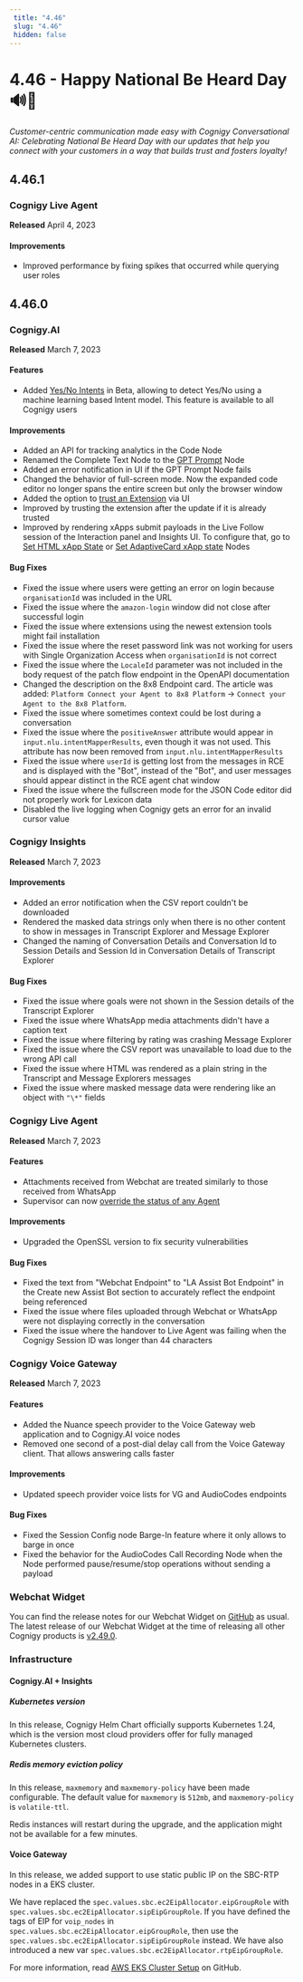 ```yaml
---
 title: "4.46" 
 slug: "4.46" 
 hidden: false 
---
```


# 4.46 - Happy National Be Heard Day 🔊🤝

_Customer-centric communication made easy with Cognigy Conversational AI: Celebrating National Be Heard Day with our updates that help you connect with your customers in a way that builds trust and fosters loyalty!_

## 4.46.1

### Cognigy Live Agent

**Released** April 4, 2023

#### Improvements

- Improved performance by fixing spikes that occurred while querying user roles

## 4.46.0

### Cognigy.AI

**Released** March 7, 2023

#### Features

- Added [Yes/No Intents](../ai/empower/nlu/intents/yes-no-intents.md) in Beta, allowing to detect Yes/No using a machine learning based Intent model. This feature is available to all Cognigy users

#### Improvements

- Added an API for tracking analytics in the Code Node
- Renamed the Complete Text Node to the [GPT Prompt](../ai/build/node-reference/service/llm-prompt.md) Node
- Added an error notification in UI if the GPT Prompt Node fails
- Changed the behavior of full-screen mode. Now the expanded code editor no longer spans the entire screen but only the browser window
- Added the option to [trust an Extension](../ai/build/extensions.md#extension-performance) via UI
- Improved by trusting the extension after the update if it is already trusted
- Improved by rendering xApps submit payloads in the Live Follow session of the Interaction panel and Insights UI. To configure that, go to [Set HTML xApp State](../ai/build/node-reference/xApp/set-html-xApp-state.md#description) or [Set AdaptiveCard xApp state](../ai/build/node-reference/xApp/set-AdaptiveCard-xApp-state.md#description) Nodes

#### Bug Fixes

- Fixed the issue where users were getting an error on login because `organisationId` was included in the URL
- Fixed the issue where the `amazon-login` window did not close after successful login
- Fixed the issue where extensions using the newest extension tools might fail installation
- Fixed the issue where the reset password link was not working for users with Single Organization Access when `organisationId` is not correct
- Fixed the issue where the `LocaleId` parameter was not included in the body request of the patch flow endpoint in the OpenAPI documentation
- Changed the description on the 8x8 Endpoint card. The article was added: `Platform Connect your Agent to 8x8 Platform` → `Connect your Agent to the 8x8 Platform`.
- Fixed the issue where sometimes context could be lost during a conversation
- Fixed the issue where the `positiveAnswer` attribute would appear in `input.nlu.intentMapperResults`, even though it was not used. This attribute has now been removed from `input.nlu.intentMapperResults`
- Fixed the issue where `userId` is getting lost from the messages in RCE and is displayed with the "Bot", instead of the "Bot", and user messages should appear distinct in the RCE agent chat window
- Fixed the issue where the fullscreen mode for the JSON Code editor did not properly work for Lexicon data
- Disabled the live logging when Cognigy gets an error for an invalid cursor value

### Cognigy Insights

**Released** March 7, 2023

#### Improvements

- Added an error notification when the CSV report couldn't be downloaded
- Rendered the masked data strings only when there is no other content to show in messages in Transcript Explorer and Message Explorer
- Changed the naming of Conversation Details and Conversation Id to Session Details and Session Id in Conversation Details of Transcript Explorer

#### Bug Fixes

- Fixed the issue where goals were not shown in the Session details of the Transcript Explorer
- Fixed the issue where WhatsApp media attachments didn't have a caption text
- Fixed the issue where filtering by rating was crashing Message Explorer
- Fixed the issue where the CSV report was unavailable to load due to the wrong API call
- Fixed the issue where HTML was rendered as a plain string in the Transcript and Message Explorers messages
- Fixed the issue where masked message data were rendering like an object with `"\*"` fields

### Cognigy Live Agent

**Released** March 7, 2023

#### Features

- Attachments received from Webchat are treated similarly to those received from WhatsApp
- Supervisor can now [override the status of any Agent](../live-agent/reports/supervisor-overview.md)

#### Improvements

- Upgraded the OpenSSL version to fix security vulnerabilities

#### Bug Fixes

- Fixed the text from "Webchat Endpoint" to "LA Assist Bot Endpoint" in the Create new Assist Bot section to accurately reflect the endpoint being referenced
- Fixed the issue where files uploaded through Webchat or WhatsApp were not displaying correctly in the conversation
- Fixed the issue where the handover to Live Agent was failing when the Cognigy Session ID was longer than 44 characters

### Cognigy Voice Gateway

**Released** March 7, 2023

#### Features

- Added the Nuance speech provider to the Voice Gateway web application and to Cognigy.AI voice nodes
- Removed one second of a post-dial delay call from the Voice Gateway client. That allows answering calls faster

#### Improvements

- Updated speech provider voice lists for VG and AudioCodes endpoints

#### Bug Fixes

- Fixed the Session Config node Barge-In feature where it only allows to barge in once
- Fixed the behavior for the AudioCodes Call Recording Node when the Node performed pause/resume/stop operations without sending a payload

### Webchat Widget

You can find the release notes for our Webchat Widget on [GitHub](https://github.com/Cognigy/WebchatWidget/releases) as usual. The latest release of our Webchat Widget at the time of releasing all other Cognigy products is [v2.49.0](https://github.com/Cognigy/WebchatWidget/releases/tag/v2.49.0).

### Infrastructure

#### Cognigy.AI + Insights

##### Kubernetes version

In this release, Cognigy Helm Chart officially supports Kubernetes 1.24, which is the version most cloud providers offer for fully managed Kubernetes clusters.

##### Redis memory eviction policy

In this release, `maxmemory` and `maxmemory-policy` have been made configurable. The default value for `maxmemory` is `512mb`, and `maxmemory-policy` is `volatile-ttl`.

Redis instances will restart during the upgrade, and the application might not be available for a few minutes.

#### Voice Gateway

In this release, we added support to use static public IP on the SBC-RTP nodes in a EKS cluster.

We have replaced the `spec.values.sbc.ec2EipAllocator.eipGroupRole` with `spec.values.sbc.ec2EipAllocator.sipEipGroupRole`. If you have defined the tags of EIP for `voip_nodes` in `spec.values.sbc.ec2EipAllocator.eipGroupRole`, then use the `spec.values.sbc.ec2EipAllocator.sipEipGroupRole` instead. We have also introduced a new var `spec.values.sbc.ec2EipAllocator.rtpEipGroupRole`.

For more information, read [AWS EKS Cluster Setup](https://github.com/Cognigy/cognigy-vg-helm-chart/blob/main/docs/aws-eks-cluster-setup.md) on GitHub.
